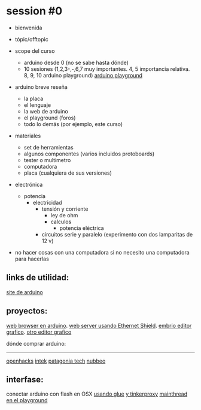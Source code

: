 session #0
==========

+ bienvenida
+ tópic/offtopic
+ scope del curso
	+ arduino desde 0 (no se sabe hasta dónde)
	+ 10 sesiones (1,2,3-,-,6,7 muy importantes. 4, 5 importancia relativa. 8, 9, 10 arduino playground) [arduino playground](playground.arduino.cc)

+ arduino breve reseña
	+ la placa
	+ el lenguaje
	+ la web de arduino
	+ el playground (foros)
	+ todo lo demás (por ejemplo, este curso)

+ materiales
	+ set de herramientas
	+ algunos componentes (varios incluidos protoboards)
	+ tester o multimetro
	+ computadora
	+ placa (cualquiera de sus versiones)

+ electrónica
	+ potencia
		+ electricidad
			+ tensión y corriente
				+ ley de ohm
				+ calculos
					+ potencia eléctrica
			+ circuitos serie y paralelo (experimento con dos lamparitas de 12 v)

+ no hacer cosas con una computadora si no necesito una computadora para hacerlas

links de utilidad:
------------------
[site de arduino](http://arduino.cc/en/Reference/HomePage)

proyectos:
----------

[web browser en arduino](http://hackaday.com/2014/10/05/web-browser-pushes-arduinos-limits/).
[web server usando Ethernet Shield](http://www.instructables.com/id/Arduino-Ethernet-Shield-Tutorial/).
[embrio editor grafico](http://www.open-electronics.org/embrio-a-visual-real-time-development-tool-for-the-arduino/?utm_content=buffere63e8&utm_medium=social&utm_source=facebook.com&utm_campaign=buffer).
[otro editor grafico](http://www.visuino.com/)

dónde comprar arduino:
______________________
[openhacks](https://www.openhacks.com/index.php)
[intek](http://www.intekelectronica.com.ar/index.php)
[patagonia tech](http://compras.patagoniatecnology.com/)
[nubbeo](http://eshops.mercadolibre.com.ar/nubbeo)


interfase:
----------
conectar arduino con flash en OSX
[usando glue](http://www.kasperkamperman.com/blog/arduino/arduino-flash-communication-as3/)
[y tinkerproxy](https://code.google.com/p/tinkerit/wiki/TinkerProxy)
[mainthread en el playground](http://playground.arduino.cc/Interfacing/Flash)
